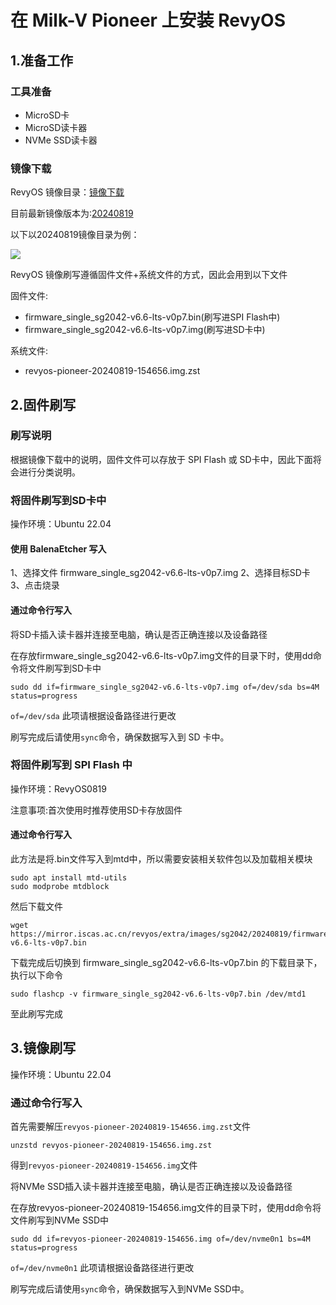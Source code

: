 # 在 Milk-V Pioneer 上安装 RevyOS

## 1.准备工作

### 工具准备

- MicroSD卡
- MicroSD读卡器
- NVMe SSD读卡器

### 镜像下载

RevyOS 镜像目录：[镜像下载](https://mirror.iscas.ac.cn/revyos/extra/images/sg2042/)

目前最新镜像版本为:[20240819](https://mirror.iscas.ac.cn/revyos/extra/images/sg2042/20240819/)

以下以20240819镜像目录为例：

![](image%20for%20flash/pioneer-image-dir.png)

RevyOS 镜像刷写遵循固件文件+系统文件的方式，因此会用到以下文件

固件文件:

- firmware_single_sg2042-v6.6-lts-v0p7.bin(刷写进SPI Flash中)
- firmware_single_sg2042-v6.6-lts-v0p7.img(刷写进SD卡中)

系统文件:

- revyos-pioneer-20240819-154656.img.zst

## 2.固件刷写

### 刷写说明

根据镜像下载中的说明，固件文件可以存放于 SPI Flash 或 SD卡中，因此下面将会进行分类说明。

### 将固件刷写到SD卡中

操作环境：Ubuntu 22.04

#### 使用 BalenaEtcher 写入

1、选择文件 firmware_single_sg2042-v6.6-lts-v0p7.img
2、选择目标SD卡
3、点击烧录

#### 通过命令行写入

将SD卡插入读卡器并连接至电脑，确认是否正确连接以及设备路径

在存放firmware_single_sg2042-v6.6-lts-v0p7.img文件的目录下时，使用dd命令将文件刷写到SD卡中

`
sudo dd if=firmware_single_sg2042-v6.6-lts-v0p7.img of=/dev/sda bs=4M status=progress
`

`of=/dev/sda` 此项请根据设备路径进行更改

刷写完成后请使用`sync`命令，确保数据写入到 SD 卡中。

### 将固件刷写到 SPI Flash 中

操作环境：RevyOS0819

注意事项:首次使用时推荐使用SD卡存放固件

#### 通过命令行写入

此方法是将.bin文件写入到mtd中，所以需要安装相关软件包以及加载相关模块

```
sudo apt install mtd-utils
sudo modprobe mtdblock
```

然后下载文件
```
wget https://mirror.iscas.ac.cn/revyos/extra/images/sg2042/20240819/firmware_single_sg2042-v6.6-lts-v0p7.bin
```

下载完成后切换到 firmware_single_sg2042-v6.6-lts-v0p7.bin 的下载目录下，执行以下命令

```
sudo flashcp -v firmware_single_sg2042-v6.6-lts-v0p7.bin /dev/mtd1
```

至此刷写完成

## 3.镜像刷写

操作环境：Ubuntu 22.04

### 通过命令行写入

首先需要解压`revyos-pioneer-20240819-154656.img.zst`文件

```
unzstd revyos-pioneer-20240819-154656.img.zst
```

得到`revyos-pioneer-20240819-154656.img`文件

将NVMe SSD插入读卡器并连接至电脑，确认是否正确连接以及设备路径

在存放revyos-pioneer-20240819-154656.img文件的目录下时，使用dd命令将文件刷写到NVMe SSD中

`
sudo dd if=revyos-pioneer-20240819-154656.img of=/dev/nvme0n1 bs=4M status=progress
`

`of=/dev/nvme0n1` 此项请根据设备路径进行更改

刷写完成后请使用`sync`命令，确保数据写入到NVMe SSD中。

